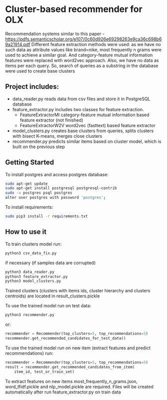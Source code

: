 # Cluster-based recommender for OLX

Recommendation systems similar to this paper -
https://pdfs.semanticscholar.org/e107/0c60d926e69298263e9ca36c698b69a21914.pdf
Different feature extraction methods were used: as we have no such data as
attribute values like brand=nike, most frequently n grams were used to
achieve a similar goal. And category-feature mutual information features were
replaced with word2vec approach.
Also, we have no data as items per each query. So, search of queries as a
substring in the database were used to create base clusters

## Project includes:

 - data_reader.py reads data from csv files and store it in PostgreSQL database
 - feature_extractor.py includes two classes for feature extraction.
   - FeatureExtractorMI category-feature mutual information based feature
extractor (not finished)
   - FeatureExtractorW2V word2vec (fasttext) based feature extractor
 - model_clusters.py creates base clusters from queries,
splits clusters with bisect K-means, merges close clusters
 - recommender.py predicts similar items based on cluster model, which is
built on the previous step

## Getting Started

To install postgres and access postgres database:

```sh
sudo apt-get update
sudo apt-get install postgresql postgresql-contrib
sudo -u postgres psql postgres
alter user postgres with password 'postgres';
```
To install requirements:

```sh
sudo pip3 install -r requirements.txt
```

## How to use it

To train clusters model run:

```sh
python3 csv_data_fix.py
```
if necessary (if samples data are corrupted)

```sh
python3 data_reader.py
python3 feature_extractor.py
python3 model_clusters.py
```

Trained clusters (clusters with items ids, cluster hierarchy and clusters
centroids) are located in result_clusters.pickle

To use the trained model run on test data:

```sh
python3 recommender.py
```

or:

```python
recommender = Recommender(top_clusters=5, top_recommendations=5)
recommender.get_recommended_candidates_for_test_data()
```

To use the trained model run on new item (extract features and predict
recommendations) run:

```python
recommender = Recommender(top_clusters=5, top_recommendations=5)
result = recommender.get_recommended_candidates_from_item(
    item_id, test_or_train_set)
```

To extract features on new items most_frequently_n_grams.json,
word_tfidf.pickle and nlp_model.pickle are required. Files will be created
automatically after run feature_extractor.py on train data